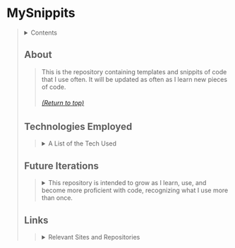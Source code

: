 # MySnippits
> <details>
>   <summary>Contents</summary>
> 
>> | [About](https://github.com/mmmoore1313/MySnippits#about) | [Technologies Used](https://github.com/mmmoore1313/MySnippits#technologies-employed) |
>> |--|--|
>> | [Future Iterations](https://github.com/mmmoore1313/MySnippits#future-iterations) | [Links](https://github.com/mmmoore1313/MySnippits#links) |
>> 
> </details>
>
>
> ## About
>> This is the repository containing templates and snippits of code that I use often. It will be updated as often as I learn new pieces of code.
>> 
>> ###### [(Return to top)](https://github.com/mmmoore1313/MySnippits#mysnippits)
>
> ## Technologies Employed
>> <details>
>>  <summary> A List of the Tech Used </summary>
>> 
>>>| **General Development** | **[Client]() Development** | **[API]() Development** | **Deployment** |
>>> |--|--|--|--|
>>> | [Technology Name](docs) | [Technology Name](docs) | [Technology Name](docs) | [Technology Name](docs) |
>>
>> ###### [(Return to top)](https://github.com/mmmoore1313/MySnippits#mysnippits)
>> </details>
>>
>
> ## Future Iterations
>> <details>
>>  <summary>This repository is intended to grow as I learn, use, and become more proficient with code, recognizing what I use more than once.</summary>
>>
>>> <details>
>>>  <summary>**Version 1, 05.08.2021**</summary>
>>>
>>>> | Markdown Snippits | React Snippits |
>>>> |--|--|
>>>> | Markdown Templates | React Templates |
>>>> | Tutorial Template  |  |
>>> 
>>> </details>
>>>
>> ###### [(Return to top)](https://github.com/mmmoore1313/MySnippits#mysnippits)
>> </details>
>>
>
> ## Links
>> <details>
>>   <summary>Relevant Sites and Repositories</summary>
>>
>>> | | **Deployed Sites** | **Repositories** |
>>> |--|--|--|
>>> | Front End App: | [appUrl](appUrl) | [appRepositoryUrl](appRepositoryUrl)|
>>> | Database App | [dbUrl](dbUrl) | [dbRepositoryUrl](dbRepositoryUrl) |
>>>
>> ###### [(Return to top)](https://github.com/mmmoore1313/MySnippits#mysnippits)
>> </details>
>>
>